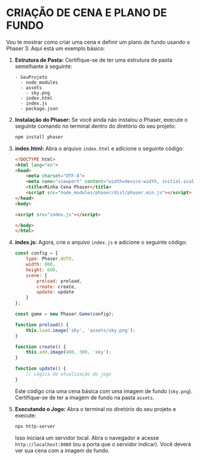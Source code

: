 # CRIAÇÃO DE CENA E PLANO DE FUNDO
Vou te mostrar como criar uma cena e definir um plano de fundo usando o Phaser 3. Aqui está um exemplo básico:

1. **Estrutura de Pasta:**
   Certifique-se de ter uma estrutura de pasta semelhante à seguinte:

   ```
   - SeuProjeto
     - node_modules
     - assets
       - sky.png
     - index.html
     - index.js
     - package.json
   ```

2. **Instalação do Phaser:**
   Se você ainda não instalou o Phaser, execute o seguinte comando no terminal dentro do diretório do seu projeto:

   ```bash
   npm install phaser
   ```

3. **index.html:**
   Abra o arquivo `index.html` e adicione o seguinte código:

   ```html
   <!DOCTYPE html>
   <html lang="en">
   <head>
       <meta charset="UTF-8">
       <meta name="viewport" content="width=device-width, initial-scale=1.0">
       <title>Minha Cena Phaser</title>
       <script src="node_modules/phaser/dist/phaser.min.js"></script>
   </head>
   <body>

   <script src="index.js"></script>

   </body>
   </html>
   ```

4. **index.js:**
   Agora, crie o arquivo `index.js` e adicione o seguinte código:

   ```javascript
   const config = {
       type: Phaser.AUTO,
       width: 800,
       height: 600,
       scene: {
           preload: preload,
           create: create,
           update: update
       }
   };

   const game = new Phaser.Game(config);

   function preload() {
       this.load.image('sky', 'assets/sky.png');
   }

   function create() {
       this.add.image(400, 300, 'sky');
   }

   function update() {
       // Lógica de atualização do jogo
   }
   ```

   Este código cria uma cena básica com uma imagem de fundo (`sky.png`). Certifique-se de ter a imagem de fundo na pasta `assets`.

5. **Executando o Jogo:**
   Abra o terminal no diretório do seu projeto e execute:

   ```bash
   npx http-server
   ```

   Isso iniciará um servidor local. Abra o navegador e acesse `http://localhost:8080` (ou a porta que o servidor indicar). Você deverá ver sua cena com a imagem de fundo.

